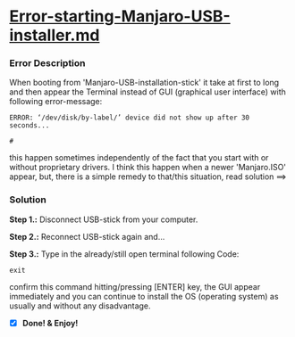 # [Error-starting-Manjaro-USB-installer.md](https://forum.manjaro.org/t/error-dev-disk-by-label-device-did-not-show-up-after-30-seconds/13117)
### Error Description
When booting from 'Manjaro-USB-installation-stick' it take at first to long and then appear the Terminal instead of GUI (graphical user interface) with following error-message:
```
ERROR: ‘/dev/disk/by-label/’ device did not show up after 30 seconds...

#
```

this happen sometimes independently of the fact that you start with or without proprietary drivers. I think this happen when a newer 'Manjaro.ISO' appear, but, there is a simple remedy to that/this situation, read solution ==>
### Solution
**Step 1.:** Disconnect USB-stick from your computer.

**Step 2.:** Reconnect USB-stick again and...

**Step 3.:** Type in the already/still open terminal following Code:

`exit`

confirm this command hitting/pressing [ENTER] key, the GUI appear immediately and you can continue to install the OS (operating system) as usually and without any disadvantage.

 - [x] **Done! & Enjoy!**
#
